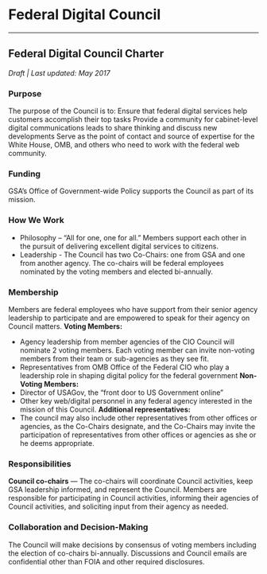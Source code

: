 # Federal Digital Council

---

## Federal Digital Council Charter
_Draft | Last updated: May 2017_
 
### Purpose
The purpose of the Council is to:
Ensure that federal digital services help customers accomplish their top tasks
Provide a community for cabinet-level digital communications leads to share thinking and discuss new developments
Serve as the point of contact and source of expertise for the White House, OMB, and others who need to work with the federal web community.

### Funding
GSA’s Office of Government-wide Policy supports the Council as part of its mission.
 
### How We Work
- Philosophy – “All for one, one for all.” Members support each other in the pursuit of delivering excellent digital services to citizens.
- Leadership - The Council has two Co-Chairs: one from GSA and one from another agency. The co-chairs will be federal employees nominated by the voting members and elected bi-annually. 

### Membership 
Members are federal employees who have support from their senior agency leadership to participate and are empowered to speak for their agency on Council matters.
**Voting Members:**
- Agency leadership from member agencies of the CIO Council will nominate 2 voting members. Each voting member can invite non-voting members from their team or sub-agencies as they see fit.
- Representatives from OMB Office of the Federal CIO who play a leadership role in shaping digital policy for the federal government
**Non-Voting Members:**
- Director of USAGov, the “front door to US Government online”
- Other key web/digital personnel in any federal agency interested in the mission of this Council. 
**Additional representatives:**
- The council may also include other representatives from other offices or agencies, as the Co-Chairs designate, and the Co-Chairs may invite the participation of representatives from other offices or agencies as she or he deems appropriate.

### Responsibilities
**Council co-chairs** — The co-chairs will coordinate Council activities, keep GSA leadership informed, and represent the Council.
Members are responsible for participating in Council activities, informing their agencies of Council activities, and soliciting input from their agency as needed.
 
### Collaboration and Decision-Making
The Council will make decisions by consensus of voting members including the election of co-chairs bi-annually. Discussions and Council emails are confidential other than FOIA and other required disclosures.
 
